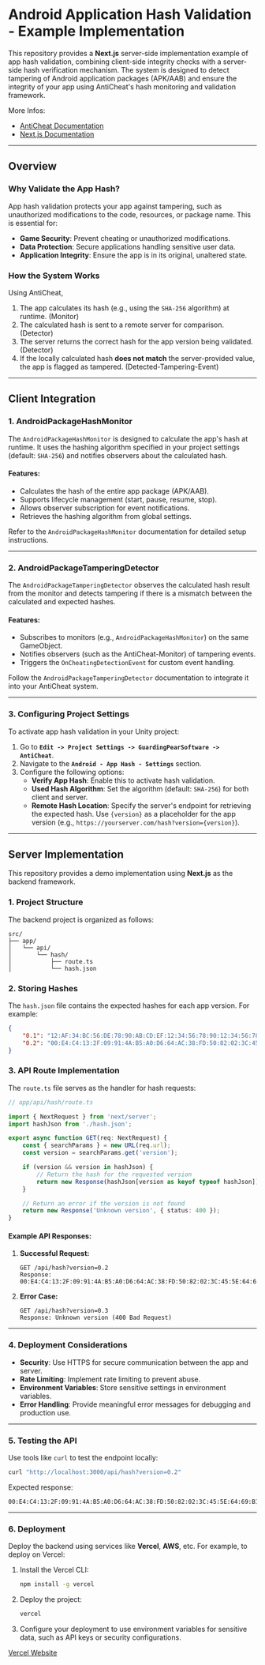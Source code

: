 # Android Application Hash Validation - Example Implementation

This repository provides a **Next.js** server-side implementation example of app hash validation, combining client-side integrity checks with a server-side hash verification mechanism. The system is designed to detect tampering of Android application packages (APK/AAB) and ensure the integrity of your app using AntiCheat's hash monitoring and validation framework.

More Infos: 
- [AntiCheat Documentation](https://docs.guardingpearsoftware.com)
- [Next.js Documentation](https://nextjs.org/docs)

---

## Overview

### **Why Validate the App Hash?**

App hash validation protects your app against tampering, such as unauthorized modifications to the code, resources, or package name. This is essential for:

- **Game Security**: Prevent cheating or unauthorized modifications.
- **Data Protection**: Secure applications handling sensitive user data.
- **Application Integrity**: Ensure the app is in its original, unaltered state.

### **How the System Works**

Using AntiCheat,
1. The app calculates its hash (e.g., using the `SHA-256` algorithm) at runtime. (Monitor)
2. The calculated hash is sent to a remote server for comparison. (Detector)
3. The server returns the correct hash for the app version being validated. (Detector)
4. If the locally calculated hash **does not match** the server-provided value, the app is flagged as tampered. (Detected-Tampering-Event)

---

## Client Integration

### **1. AndroidPackageHashMonitor**

The `AndroidPackageHashMonitor` is designed to calculate the app's hash at runtime. It uses the hashing algorithm specified in your project settings (default: `SHA-256`) and notifies observers about the calculated hash.

#### **Features:**
- Calculates the hash of the entire app package (APK/AAB).
- Supports lifecycle management (start, pause, resume, stop).
- Allows observer subscription for event notifications.
- Retrieves the hashing algorithm from global settings.

Refer to the `AndroidPackageHashMonitor` documentation for detailed setup instructions.

---

### **2. AndroidPackageTamperingDetector**

The `AndroidPackageTamperingDetector` observes the calculated hash result from the monitor and detects tampering if there is a mismatch between the calculated and expected hashes.

#### **Features:**
- Subscribes to monitors (e.g., `AndroidPackageHashMonitor`) on the same GameObject.
- Notifies observers (such as the AntiCheat-Monitor) of tampering events.
- Triggers the `OnCheatingDetectionEvent` for custom event handling.

Follow the `AndroidPackageTamperingDetector` documentation to integrate it into your AntiCheat system.

---

### **3. Configuring Project Settings**

To activate app hash validation in your Unity project:

1. Go to **`Edit -> Project Settings -> GuardingPearSoftware -> AntiCheat`**.
2. Navigate to the **`Android - App Hash - Settings`** section.
3. Configure the following options:
   - **Verify App Hash**: Enable this to activate hash validation.
   - **Used Hash Algorithm**: Set the algorithm (default: `SHA-256`) for both client and server.
   - **Remote Hash Location**: Specify the server's endpoint for retrieving the expected hash. Use `{version}` as a placeholder for the app version (e.g., `https://yourserver.com/hash?version={version}`).

---

## Server Implementation

This repository provides a demo implementation using **Next.js** as the backend framework. 

### **1. Project Structure**

The backend project is organized as follows:

```
src/
├── app/
│   └── api/
│       └── hash/
│           ├── route.ts
│           └── hash.json
```

### **2. Storing Hashes**

The `hash.json` file contains the expected hashes for each app version. For example:

```json
{
	"0.1": "12:AF:34:BC:56:DE:78:90:AB:CD:EF:12:34:56:78:90:12:34:56:78:9A:BC:DE:F0:12:34:56:78:90:AB:CD:11",
	"0.2": "00:E4:C4:13:2F:09:91:4A:B5:A0:D6:64:AC:38:FD:50:82:02:3C:45:5E:64:69:B1:F7:0E:43:04:14:1C:1A:3A"
}
```

### **3. API Route Implementation**

The `route.ts` file serves as the handler for hash requests:

```typescript
// app/api/hash/route.ts

import { NextRequest } from 'next/server';
import hashJson from './hash.json';

export async function GET(req: NextRequest) {
    const { searchParams } = new URL(req.url);
    const version = searchParams.get('version');

    if (version && version in hashJson) {
        // Return the hash for the requested version
        return new Response(hashJson[version as keyof typeof hashJson]);
    }

    // Return an error if the version is not found
    return new Response('Unknown version', { status: 400 });
}
```

#### **Example API Responses:**

1. **Successful Request:**
   ```
   GET /api/hash?version=0.2
   Response: 00:E4:C4:13:2F:09:91:4A:B5:A0:D6:64:AC:38:FD:50:82:02:3C:45:5E:64:69:B1:F7:0E:43:04:14:1C:1A:3A
   ```

2. **Error Case:**
   ```
   GET /api/hash?version=0.3
   Response: Unknown version (400 Bad Request)
   ```

---

### **4. Deployment Considerations**

- **Security**: Use HTTPS for secure communication between the app and server.
- **Rate Limiting**: Implement rate limiting to prevent abuse.
- **Environment Variables**: Store sensitive settings in environment variables.
- **Error Handling**: Provide meaningful error messages for debugging and production use.

---

### **5. Testing the API**

Use tools like `curl` to test the endpoint locally:

```bash
curl "http://localhost:3000/api/hash?version=0.2"
```

Expected response:
```
00:E4:C4:13:2F:09:91:4A:B5:A0:D6:64:AC:38:FD:50:82:02:3C:45:5E:64:69:B1:F7:0E:43:04:14:1C:1A:3A
```

---

### **6. Deployment**

Deploy the backend using services like **Vercel**, **AWS**, etc. For example, to deploy on Vercel:

1. Install the Vercel CLI:
   ```bash
   npm install -g vercel
   ```

2. Deploy the project:
   ```bash
   vercel
   ```

3. Configure your deployment to use environment variables for sensitive data, such as API keys or security configurations.

[Vercel Website](https://vercel.com/)
